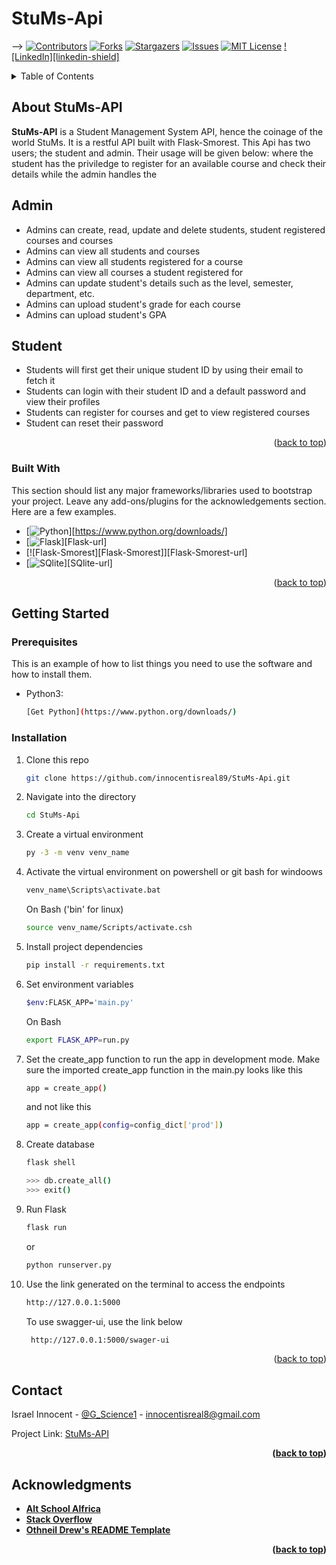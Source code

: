 # StuMs-Api

<a name="readme-top"></a>

-->
[![Contributors][contributors-shield]][contributors-url]
[![Forks][forks-shield]][forks-url]
[![Stargazers][stars-shield]][stars-url]
[![Issues][issues-shield]][issues-url]
[![MIT License][license-shield]][license-url]
[![LinkedIn][linkedin-shield]][linkedin-url]



<!-- PROJECT LOGO -->
<!-- <br />
<div align="center">
  <a href="https://github.com/othneildrew/Best-README-Template">
    <img src="images/logo.png" alt="Logo" width="80" height="80">
  </a>

  <h3 align="center">Best-README-Template</h3>

  <p align="center">
    An awesome README template to jumpstart your projects!
    <br />
    <a href="https://github.com/othneildrew/Best-README-Template"><strong>Explore the docs »</strong></a>
    <br />
    <br />
    <a href="https://github.com/othneildrew/Best-README-Template">View Demo</a>
    ·
    <a href="https://github.com/othneildrew/Best-README-Template/issues">Report Bug</a>
    ·
    <a href="https://github.com/othneildrew/Best-README-Template/issues">Request Feature</a>
  </p>
</div> -->



<!-- TABLE OF CONTENTS -->
<details>
  <summary>Table of Contents</summary>
  <ol>
    <li>
      <a href="#about-the-project">About StuMs-API</a>
      <ul>
        <li><a href="#built-with">Built With</a></li>
      </ul>
    </li>
    <li>
      <a href="#getting-started">Getting Started</a>
      <ul>
        <li><a href="#prerequisites">Prerequisites</a></li>
        <li><a href="#installation">Installation</a></li>
      </ul>
    </li>
    <li><a href="#contact">Contact</a></li>
    <li><a href="#acknowledgments">Acknowledgments</a></li>
  </ol>
</details>



<!-- ABOUT THE PROJECT -->
## About StuMs-API

<strong>StuMs-API</strong> is a Student Management System API, hence the coinage of the world
StuMs. It is a restful API built with Flask-Smorest. This Api has two users; the student and admin. Their usage will be given below: 
where the student has the priviledge to register for an available course and check their details while the admin handles the

## Admin
* Admins can create, read, update and delete students, student registered courses and courses  
* Admins can view all students and courses
* Admins can view all students registered for a course
* Admins can view all courses a student registered for
* Admins can update student's details such as the level, semester, department, etc.
* Admins can upload student's grade for each course
* Admins can upload student's GPA

## Student
* Students will first get their unique student ID by using their email to fetch it
* Students can login with their student ID and a default password and view their profiles
* Students can register for courses and  get to view registered courses
* Student can reset their password


<p align="right">(<a href="#readme-top">back to top</a>)</p>



### Built With

This section should list any major frameworks/libraries used to bootstrap your project. Leave any add-ons/plugins for the acknowledgements section. Here are a few examples.

* [![Python][Python]][https://www.python.org/downloads/]
* [![Flask][Flask]][Flask-url]
* [![Flask-Smorest][Flask-Smorest]][Flask-Smorest-url]
* [![SQlite][SQlite]][SQlite-url]


<p align="right">(<a href="#readme-top">back to top</a>)</p>




## Getting Started


### Prerequisites

This is an example of how to list things you need to use the software and how to install them.
* Python3: 
    ```sh
    [Get Python](https://www.python.org/downloads/)
    ```

### Installation


1. Clone this repo
   ```sh
   git clone https://github.com/innocentisreal89/StuMs-Api.git
   ```
2. Navigate into the directory
   ```sh
   cd StuMs-Api
   ```
3. Create a virtual environment
   ```sh
   py -3 -m venv venv_name
   ```
4. Activate the virtual environment on powershell or git bash for windoows
   ```sh
   venv_name\Scripts\activate.bat
   ```
   On Bash ('bin' for linux)
   ```sh
   source venv_name/Scripts/activate.csh
   ```
5. Install project dependencies
   ```sh
   pip install -r requirements.txt
   ```
6. Set environment variables
   ```sh
   $env:FLASK_APP='main.py'
   ```
   On Bash
   ```sh
   export FLASK_APP=run.py
   ```
   
7. Set the create_app function to run the app in development mode.
   Make sure the imported create_app function in the main.py looks like this
   ```sh
   app = create_app()
   ```
   and not like this
   ```sh
   app = create_app(config=config_dict['prod'])
   ```

8. Create database
   ```sh
   flask shell
   ```
   ```sh
   >>> db.create_all()
   >>> exit()
    ```
 
8. Run Flask
   ```sh
   flask run
   ```
   or
   ```sh
   python runserver.py
   ```
9. Use the link generated on the terminal to access the endpoints
    ```sh
   http://127.0.0.1:5000
   ```
   To use swagger-ui, use the link below
   ```sh
    http://127.0.0.1:5000/swager-ui
   ```

<p align="right">(<a href="#readme-top">back to top</a>)</p>




<!-- CONTACT -->
## Contact

Israel Innocent - [@G_Science1](https://twitter.com/G_Science1) - innocentisreal8@gmail.com <br>

Project Link: [StuMs-API](https://github.com/innocentisreal89/StuMs-Api)<b>

<p align="right">(<a href="#readme-top">back to top</a>)</p>



<!-- ACKNOWLEDGMENTS -->
## Acknowledgments

* [Alt School Alfrica](https://altschoolafrica.com/schools/engineering)
* [Stack Overflow](https://stackoverflow.com/)
* [Othneil Drew's README Template](https://github.com/othneildrew/Best-README-Template)


<p align="right">(<a href="#readme-top">back to top</a>)</p>



<!-- MARKDOWN LINKS & IMAGES -->

[contributors-shield]: https://img.shields.io/github/contributors/innocentisreal89/StuMs-Api.svg?style=for-the-badge
[contributors-url]: https://github.com/innocentisreal89/StuMs-Api/graphs/contributors
[forks-shield]: https://img.shields.io/github/forks/innocentisreal89/StuMs-Api.svg?style=for-the-badge
[forks-url]: https://github.com/innocentisreal89/StuMs-Api/network/members
[stars-shield]: https://img.shields.io/github/stars/innocentisreal89/StuMs-Api.svg?style=for-the-badge
[stars-url]: https://github.com/innocentisreal89/StuMs-Api/stargazers
[issues-shield]: https://img.shields.io/github/issues/innocentisreal89/StuMs-Api.svg?style=for-the-badge
[issues-url]: https://github.com/innocentisreal89/StuMs-Api/issues
[license-shield]: https://img.shields.io/github/license/innocentisreal89/StuMs-Api.svg?style=for-the-badge
[license-url]: https://github.com/innocentisreal89/StuMs-Api/blob/main/LICENSE.txt
[linkedin-url]: https://img.shields.io/badge/in/israel-innocent-a76946230-1ca0f1?style=for-the-badge&logo=linkedin&logoColor=blue&link=https://www.linkdin.com/in/israel-innocent-a76946230
[twitter-shield]: https://img.shields.io/badge/-@G_Science1-1ca0f1?style=for-the-badge&logo=twitter&logoColor=white&link=https://twitter.com/G_Science1
[twitter-url]: https://twitter.com/G_Science1
[python]: https://img.shields.io/badge/python-3670A0?style=for-the-badge&logo=python&logoColor=ffdd54
[flask]: https://img.shields.io/badge/flask-%23000.svg?style=for-the-badge&logo=flask&logoColor=white
[sqlite]: https://img.shields.io/badge/sqlite-%2307405e.svg?style=for-the-badge&logo=sqlite&logoColor=white
